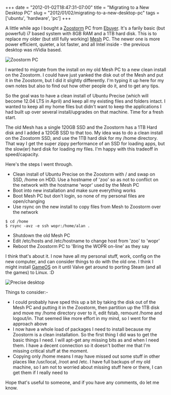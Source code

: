 +++
date = "2012-01-02T18:47:31-07:00"
title = "Migrating to a New Desktop PC"
slug = "2012/01/02/migrating-to-a-new-desktop-pc"
tags = ['ubuntu', 'hardware', 'pc']
+++

A little while ago I bought a [Zoostorm](http://www.zoostorm.com/) PC from [Ebuyer](http://www.ebuyer.com/). It's a farily basic (but powerful) i7 based system with 8GB RAM and a 1TB hard disk. This is to replace my older (but still fully working) [Mesh](http://www.meshcomputers.com/) PC. The newer one is more power efficient, quieter, a lot faster, and all Intel inside - the previous desktop was nVidia based.

![Zoostorm PC](/blog/images/2012-01-02/P0271629_C0000191_P0000000.jpg)

I wanted to migrate from the install on my old Mesh PC to a new clean install on the Zoostorm. I could have just yanked the disk out of the Mesh and put it in the Zoostorm, but I did it slightly differently. I'm typing it up here for my own notes but also to find out how other people do it, and to get any tips.

So the goal was to have a clean install of Ubuntu Precise (which will become 12.04 LTS in April) and keep all my existing files and folders intact. I wanted to keep all my home files but didn't want to keep the applications I had built up over several install/upgrades on that machine. Time for a fresh start.

The old Mesh has a single 120GB SSD and the Zoostorm has a 1TB Hard disk and I added a 120GB SSD to that too. My idea was to do a clean install on the Zoostorm SSD, and use the 1TB hard disk for my /home directory. That way I get the super zippy performance of an SSD for loading apps, but the slow(er) hard disk for loading my files. I'm happy with this tradeoff in speed/capacity.

Here's the steps I went through. 

* Clean install of Ubuntu Precise on the Zoostorm with / and swap on SSD, /home on HDD. Use a hostname of 'zoo' so as not to conflict on the network with the hostname 'wopr' used by the Mesh PC
* Boot into new installation and make sure everything works
* Boot Mesh PC but don't login, so none of my personal files are open/changing
* Use rsync on the new install to copy files from Mesh to Zoostorm over the network
```
$ cd /home
$ rsync -avz -e ssh wopr:/home/alan .
````

* Shutdown the old Mesh PC
* Edit /etc/hosts and /etc/hostname to change host from 'zoo' to 'wopr'
* Reboot the Zoostorm PC to 'Bring the WOPR on-line' as they say

I think that's about it. I now have all my personal stuff, work, config on the new computer, and can consider things to do with the old one. I think I might install [GameOS](http://windows.microsoft.com/) on it until Valve get around to porting Steam (and all the games) to Linux. :D

![Precise desktop](/blog/images/2012-01-02/precise2-300x168.png)

Things to consider:-

* I could probably have sped this up a bit by taking the disk out of the Mesh PC and putting it in the Zoostorm, then partition up the 1TB disk and move my /home directory over to it, edit fstab, remount /home and logout/in. That seemed like more effort in my mind, so I went for the approach above
* I now have a whole load of packages I need to install because my Zoostorm is a clean installation. So the first thing I did was to get the basic things I need. I will apt-get any missing bits as and when I need them. I have a decent connection so it doesn't bother me that I'm missing critical stuff at the moment.
* Copying only /home means I may have missed out some stuff in other places like /usr/local, /root and /etc. I have full backups of my old machine, so I am not to worried about missing stuff here or there, I can get them if I really need to

Hope that's useful to someone, and if you have any comments, do let me know.